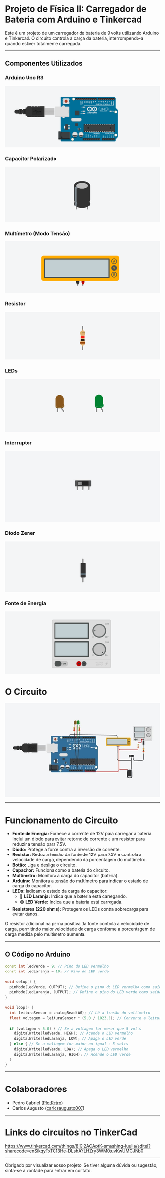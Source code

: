# Projeto de Física II: Carregador de Bateria com Arduino e Tinkercad
Este é um projeto de um carregador de bateria de 9 volts utilizando Arduino e Tinkercad. O circuito controla a carga da bateria, interrompendo-a quando estiver totalmente carregada.

---
## Componentes Utilizados

### Arduino Uno R3

![Arduino Uno R3](https://github.com/PlotRetro/Battery-Charger-Arduino/blob/main/assets/images/Arduino_Uno_R3.PNG)

### Capacitor Polarizado

![Capacitor Polarizado](https://github.com/PlotRetro/Battery-Charger-Arduino/blob/main/assets/images/Capacitor_Polarizado.PNG)

### Multímetro (Modo Tensão)

![Multímetro](https://github.com/PlotRetro/Battery-Charger-Arduino/blob/main/assets/images/Multimetro.PNG)

### Resistor

![Resistor](https://github.com/PlotRetro/Battery-Charger-Arduino/blob/main/assets/images/Resistor.PNG)

### LEDs

![LEDs](https://github.com/PlotRetro/Battery-Charger-Arduino/blob/main/assets/images/LEDs.PNG)

### Interruptor

![Interruptor](https://github.com/PlotRetro/Battery-Charger-Arduino/blob/main/assets/images/Interruptor.jpg)

### Diodo Zener

![Diodo Zener](https://github.com/PlotRetro/Battery-Charger-Arduino/blob/main/assets/images/Diodo_Zener.PNG)

### Fonte de Energia

![Fonte de Energia](https://github.com/PlotRetro/Battery-Charger-Arduino/blob/main/assets/images/Fonte_Energia.PNG)

# O Circuito

![Circuito](https://github.com/PlotRetro/Battery-Charger-Arduino/blob/main/assets/images/Circuito.jpg)

---
# Funcionamento do Circuito

- **Fonte de Energia:** Fornece a corrente de 12V para carregar a bateria. Inclui um diodo para evitar retorno de corrente e um resistor para reduzir a tensão para 7.5V.
- **Diodo:** Protege a fonte contra a inversão de corrente.
- **Resistor:** Reduz a tensão da fonte de 12V para 7.5V e controla a velocidade de carga, dependendo da porcentagem do multímetro.
- **Botão:** Liga e desliga o circuito.
- **Capacitor:** Funciona como a bateria do circuito.
- **Multímetro:** Monitora a carga do capacitor (bateria).
- **Arduino:** Monitora a tensão do multímetro para indicar o estado de carga do capacitor.
- **LEDs:** Indicam o estado da carga do capacitor:
  - 🔶 **LED Laranja:** Indica que a bateria está carregando.
  - 🟢 **LED Verde:** Indica que a bateria está carregada.
- **Resistores (220 ohms):** Protegem os LEDs contra sobrecarga para evitar danos.

O resistor adicional na perna positiva da fonte controla a velocidade de carga, permitindo maior velocidade de carga conforme a porcentagem de carga medida pelo multímetro aumenta.

---

## O Código no Arduíno

```cpp
const int ledVerde = 9; // Pino do LED vermelho
const int ledLaranja = 10; // Pino do LED verde

void setup() {
  pinMode(ledVerde, OUTPUT); // Define o pino do LED vermelho como saída
  pinMode(ledLaranja, OUTPUT); // Define o pino do LED verde como saída
}

void loop() {
  int leituraSensor = analogRead(A0); // Lê a tensão do voltímetro
  float voltagem = leituraSensor * (5.0 / 1023.0); // Converte a leitura para volts

  if (voltagem < 5.0) { // Se a voltagem for menor que 5 volts
    digitalWrite(ledVerde, HIGH); // Acende o LED vermelho
    digitalWrite(ledLaranja, LOW); // Apaga o LED verde
  } else { // Se a voltagem for maior ou igual a 5 volts
    digitalWrite(ledVerde, LOW); // Apaga o LED vermelho
    digitalWrite(ledLaranja, HIGH); // Acende o LED verde
  }
}
```
---

# Colaboradores

- Pedro Gabriel ([PlotRetro](https://github.com/PlotRetro))
- Carlos Augusto ([carlosaugusto007](https://github.com/carlosaugusto007))

---
# Links do circuitos no TinkerCad 

https://www.tinkercad.com/things/8IQl2ACAptK-smashing-luulia/editel?sharecode=enSikqyTxTC13He-DLshAYLHZry3WM0tuvKwUMCJNb0

---

Obrigado por visualizar nosso projeto! Se tiver alguma dúvida ou sugestão, sinta-se à vontade para entrar em contato.

